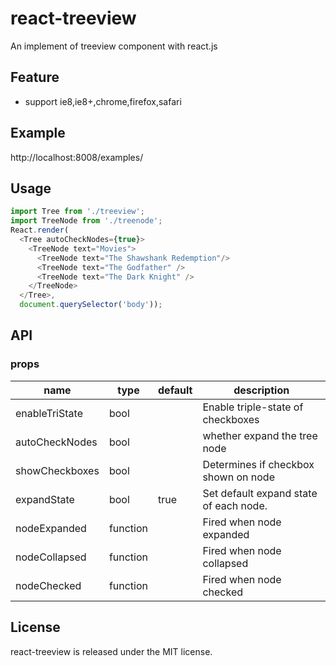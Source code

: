 # react-treeview

An implement of treeview component with react.js


## Feature

* support ie8,ie8+,chrome,firefox,safari


## Example

http://localhost:8008/examples/


## Usage

```js
import Tree from './treeview';
import TreeNode from './treenode';
React.render(
  <Tree autoCheckNodes={true}>
    <TreeNode text="Movies">
      <TreeNode text="The Shawshank Redemption"/>
      <TreeNode text="The Godfather" />
      <TreeNode text="The Dark Knight" />
    </TreeNode>
  </Tree>,
  document.querySelector('body'));
```

## API

### props

<table class="table table-bordered table-striped">
    <thead>
    <tr>
        <th style="width: 100px;">name</th>
        <th style="width: 50px;">type</th>
        <th style="width: 50px;">default</th>
        <th>description</th>
    </tr>
    </thead>
    <tbody>
        <tr>
          <td>enableTriState</td>
          <td>bool</td>
          <td></td>
          <td>Enable triple-state of checkboxes</td>
        </tr>
        <tr>
          <td>autoCheckNodes</td>
          <td>bool</td>
          <td></td>
          <td>whether expand the tree node</td>
        </tr>
        <tr>
          <td>showCheckboxes</td>
          <td>bool</td>
          <td></td>
          <td>Determines if checkbox shown on node</td>
        </tr>
        <tr>
          <td>expandState</td>
          <td>bool</td>
          <td>true</td>
          <td>Set default expand state of each node.</td>
        </tr>
        <tr>
          <td>nodeExpanded</td>
          <td>function</td>
          <td></td>
          <td>Fired when node expanded</td>
        </tr>
        <tr>
          <td>nodeCollapsed</td>
          <td>function</td>
          <td></td>
          <td>Fired when node collapsed</td>
        </tr>
          <tr>
          <td>nodeChecked</td>
          <td>function</td>
          <td></td>
          <td>Fired when node checked</td>
        </tr>
    </tbody>
</table>

## License

react-treeview is released under the MIT license.

